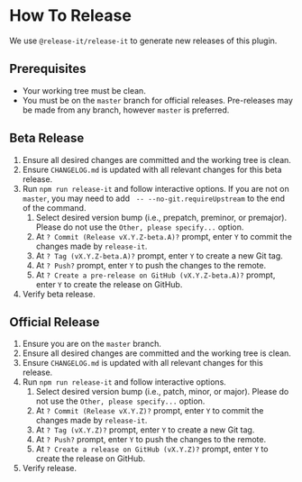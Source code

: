 # How To Release

We use `@release-it/release-it` to generate new releases of this plugin.

## Prerequisites

- Your working tree must be clean.
- You must be on the `master` branch for official releases. Pre-releases may be made from any branch, however `master` is preferred.

## Beta Release

1. Ensure all desired changes are committed and the working tree is clean.
2. Ensure `CHANGELOG.md` is updated with all relevant changes for this beta release.
3. Run `npm run release-it` and follow interactive options. If you are not on `master`, you may need to add ` -- --no-git.requireUpstream` to the end of the command.
   1. Select desired version bump (i.e., prepatch, preminor, or premajor). Please do not use the `Other, please specify...` option.
   2. At `? Commit (Release vX.Y.Z-beta.A)?` prompt, enter `Y` to commit the changes made by `release-it`.
   3. At `? Tag (vX.Y.Z-beta.A)?` prompt, enter `Y` to create a new Git tag.
   4. At `? Push?` prompt, enter `Y` to push the changes to the remote.
   5. At `? Create a pre-release on GitHub (vX.Y.Z-beta.A)?` prompt, enter `Y` to create the release on GitHub.
4. Verify beta release.
## Official Release

1. Ensure you are on the `master` branch.
2. Ensure all desired changes are committed and the working tree is clean.
3. Ensure `CHANGELOG.md` is updated with all relevant changes for this release.
4. Run `npm run release-it` and follow interactive options.
   1. Select desired version bump (i.e., patch, minor, or major). Please do not use the `Other, please specify...` option.
   2. At `? Commit (Release vX.Y.Z)?` prompt, enter `Y` to commit the changes made by `release-it`.
   3. At `? Tag (vX.Y.Z)?` prompt, enter `Y` to create a new Git tag.
   4. At `? Push?` prompt, enter `Y` to push the changes to the remote.
   5. At `? Create a release on GitHub (vX.Y.Z)?` prompt, enter `Y` to create the release on GitHub.
5. Verify release.
